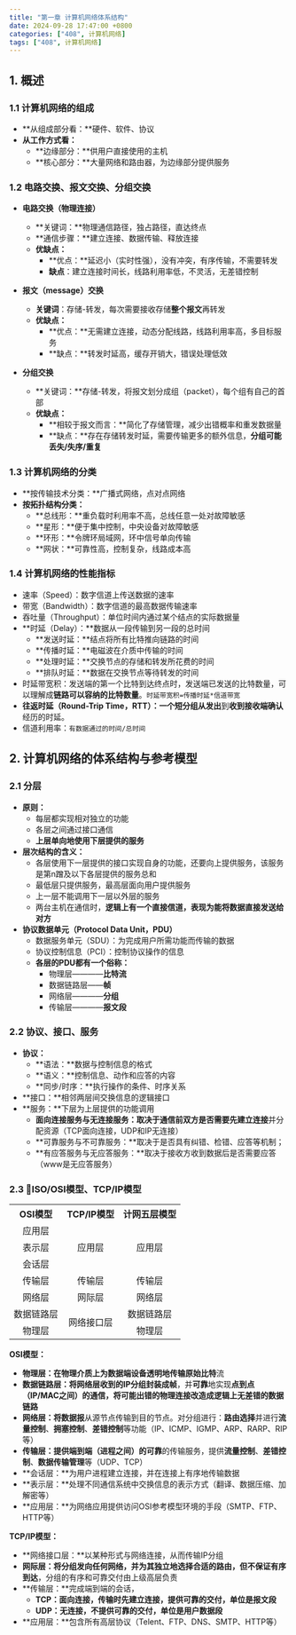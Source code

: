 ```yaml
---
title: "第一章 计算机网络体系结构"
date: 2024-09-28 17:47:00 +0800
categories: ["408", 计算机网络]
tags: ["408", 计算机网络]
---
```


## **1. 概述**

### **1.1 计算机网络的组成**

- **从组成部分看：**硬件、软件、协议
- **从工作方式看：**
  - **边缘部分：**供用户直接使用的主机
  - **核心部分：**大量网络和路由器，为边缘部分提供服务

### **1.2 电路交换、报文交换、分组交换**

- **电路交换（物理连接）**
  - **关键词：**物理通信路径，独占路径，直达终点
  - **通信步骤：**建立连接、数据传输、释放连接
  - **优缺点：**
    - **优点：**延迟小（实时性强），没有冲突，有序传输，不需要转发
    - **缺点**：建立连接时间长，线路利用率低，不灵活，无差错控制

- **报文（message）交换**
  - **关键词**：存储-转发，每次需要接收存储**整个报文**再转发
  - **优缺点：**
    - **优点：**无需建立连接，动态分配线路，线路利用率高，多目标服务
    - **缺点：**转发时延高，缓存开销大，错误处理低效
  
- **分组交换**

  - **关键词：**存储-转发，将报文划分成组（packet），每个组有自己的首部
  - **优缺点：**
    - **相较于报文而言：**简化了存储管理，减少出错概率和重发数据量
    - **缺点：**存在存储转发时延，需要传输更多的额外信息，**分组可能丢失/失序/重复**


### **1.3 计算机网络的分类**

- **按传输技术分类：**广播式网络，点对点网络
- **按拓扑结构分类：**
    - **总线形：**重负载时利用率不高，总线任意一处对故障敏感
    - **星形：**便于集中控制，中央设备对故障敏感
    - **环形：**令牌环局域网，环中信号单向传输
    - **网状：**可靠性高，控制复杂，线路成本高

### **1.4 计算机网络的性能指标**

- 速率（Speed）：数字信道上传送数据的速率
- 带宽（Bandwidth）：数字信道的最高数据传输速率
- 吞吐量（Throughput）：单位时间内通过某个结点的实际数据量
- **时延（Delay）：**数据从一段传输到另一段的总时间
  - **发送时延：**结点将所有比特推向链路的时间
  - **传播时延：**电磁波在介质中传输的时间
  - **处理时延：**交换节点的存储和转发所花费的时间
  - **排队时延：**数据在交换节点等待转发的时间
- 时延带宽积：发送端的第一个比特到达终点时，发送端已发送的比特数量，可以理解成**链路可以容纳的比特数量**。`时延带宽积=传播时延*信道带宽`
- **往返时延（Round-Trip Time，RTT）：**一个短分组从**发出**到**收到接收端确认**经历的时延。
- 信道利用率：`有数据通过的时间/总时间`

## **2. 计算机网络的体系结构与参考模型**

### **2.1 分层**

- **原则：**
  - 每层都实现相对独立的功能
  - 各层之间通过接口通信
  - **上层单向地使用下层提供的服务** 
- **层次结构的含义：**
  - 各层使用下一层提供的接口实现自身的功能，还要向上提供服务，该服务是第n蹭及以下各层提供的服务总和
  - 最低层只提供服务，最高层面向用户提供服务
  - 上一层不能调用下一层以外层的服务
  - 两台主机在通信时，**逻辑上有一个直接信道，表现为能将数据直接发送给对方**
- **协议数据单元（Protocol Data Unit，PDU）**
  - 数据服务单元（SDU）：为完成用户所需功能而传输的数据
  - 协议控制信息（PCI）：控制协议操作的信息
  - **各层的PDU都有一个俗称：**
    - 物理层————**比特流**
    - 数据链路层——**帧**
    - 网络层————**分组**
    - 传输层————**报文段**

### **2.2 协议、接口、服务**

- **协议：**
  - **语法：**数据与控制信息的格式
  - **语义：**控制信息、动作和应答的内容
  - **同步/时序：**执行操作的条件、时序关系
- **接口：**相邻两层间交换信息的逻辑接口
- **服务：**下层为上层提供的功能调用
  - **面向连接服务与无连接服务：**取决于通信前双方**是否需要先建立连接**并分配资源（TCP面向连接，UDP和IP无连接）
  - **可靠服务与不可靠服务：**取决于是否具有纠错、检错、应答等机制；
  - **有应答服务与无应答服务：**取决于接收方收到数据后是否需要应答（www是无应答服务）

### **2.3 🌟ISO/OSI模型、TCP/IP模型**

<table>
	<tr align="center">
		<th align="center">OSI模型</th>
		<th align="center">TCP/IP模型</th>
		<th align="center">计网五层模型</th>
	</tr>
	<tr>
		<td align="center">应用层</td>
		<td align="center" rowspan="3">应用层</td>
		<td align="center" rowspan="3">应用层</td>
	</tr>
	<tr>
		<td align="center">表示层</td>
	</tr>
	<tr>
		<td align="center">会话层</td>
	</tr>
	<tr>
		<td align="center">传输层</td>
		<td align="center">传输层</td>
		<td align="center">传输层</td>
	</tr>
	<tr>
		<td align="center">网络层</td>
		<td align="center">网际层</td>
		<td align="center">网络层</td>
	</tr>
	<tr>
		<td align="center">数据链路层</td>
		<td align="center" rowspan="2">网络接口层</td>
		<td align="center">数据链路层</td>
	</tr>
	<tr>
		<td align="center">物理层</td>
		<td align="center">物理层</td>
	</tr>
</table>

**OSI模型：**

- **物理层：**在物理介质上为数据端设备透明地传输原始**比特**流
- **数据链路层：**将网络层收到的IP分组封装成**帧**，并**可靠**地实现**点到点（IP/MAC之间）**的通信，将可能出错的物理连接改造成**逻辑上无差错的数据链路**
- **网络层：**将**数据报**从源节点传输到目的节点。对分组进行：**路由选择**并进行**流量控制**、**拥塞控制**、**差错控制**等功能（IP、ICMP、IGMP、ARP、RARP、RIP等）
- **传输层：**提供**端到端（进程之间）**的**可靠**的传输服务，提供**流量控制**、**差错控制**、**数据传输管理**等（UDP、TCP）
- **会话层：**为用户进程建立连接，并在连接上有序地传输数据
- **表示层：**处理不同通信系统中交换信息的表示方式（翻译、数据压缩、加解密等）
- **应用层：**为网络应用提供访问OSI参考模型环境的手段（SMTP、FTP、HTTP等）

**TCP/IP模型：**

- **网络接口层：**以某种形式与网络连接，从而传输IP分组
- **网际层：**将分组发向任何网络，并为其独立地选择合适的路由，但**不保证有序到达**，分组的有序和可靠交付由上级高层负责
- **传输层：**完成端到端的会话，
  - **TCP：**面向连接，传输时先建立连接，提供可靠的交付，单位是**报文段**
  - **UDP：**无连接，不提供可靠的交付，单位是**用户数据段**
- **应用层：**包含所有高层协议（Telent、FTP、DNS、SMTP、HTTP等）
